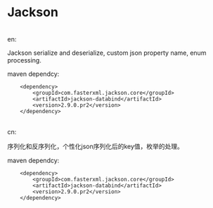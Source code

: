 # Jackson
<br/>
en:

Jackson serialize and deserialize, custom json property name, enum processing.

maven dependcy:

    	<dependency>
			<groupId>com.fasterxml.jackson.core</groupId>
			<artifactId>jackson-databind</artifactId>
			<version>2.9.0.pr2</version>
		</dependency>

<br/>
cn:

序列化和反序列化，个性化json序列化后的key值，枚举的处理。


maven dependcy:

    	<dependency>
			<groupId>com.fasterxml.jackson.core</groupId>
			<artifactId>jackson-databind</artifactId>
			<version>2.9.0.pr2</version>
		</dependency>
